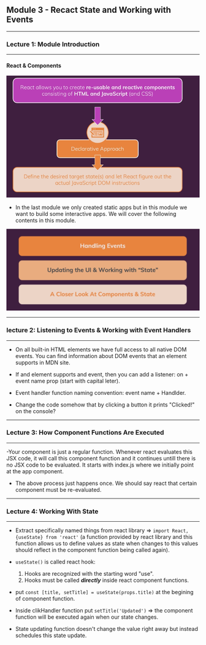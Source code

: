 ## Module 3 - Recact State and Working with Events

---

### Lecture 1: Module Introduction

---

#### React & Components

![recat and components](./pictures/react-and-components.png)

- In the last module we only created static apps but in this module we want to build some interactive apps.
  We will cover the following contents in this module.

![module content](./pictures/module-content.png)

---

### lecture 2: Listening to Events & Working with Event Handlers

---

- On all built-in HTML elements we have full access to all native DOM events. You can find information about DOM events that an element supports in MDN site.

- If and element supports and event, then you can add a listener: on + event name prop (start with capital leter).

- Event handler function naming convention: event name + Handlder.

- Change the code somehow that by clicking a button it prints "Clicked!" on the console?

---

### Lecture 3: How Component Functions Are Executed

---

-Your component is just a regular function. Whenever react evaluates this JSX code, it will call this component function and it continues untill there is no JSX code to be evaluated. It starts with index.js
where we initially point at the app component.

- The above process just happens once. We should say react that certain component must be re-evaluated.

---

### Lecture 4: Working With State

---

- Extract specifically named things from react library => `import React, {useState} from 'react'` (a function provided by react library and this function allows us to define values as state when changes to this values should reflect in the component function being called again).

- `useState()` is called react hook:

  1. Hooks are recognized with the starting word "use".
  2. Hooks must be called **_directly_** inside react component functions.

- put `const [title, setTitle] = useState(props.title)` at the begining of component function.

- Inside clikHandler function put `setTitle('Updated')` => the component function will be executed again when our state changes.

- State updating function doesn't change the value right away but instead schedules this state update.
